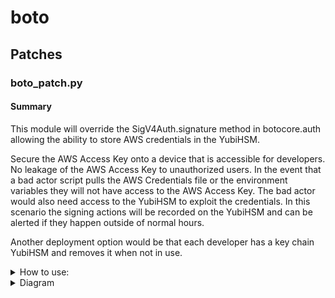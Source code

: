 # boto

## Patches

### boto_patch.py

#### Summary

This module will override the SigV4Auth.signature method in botocore.auth allowing the ability to store AWS credentials in the YubiHSM.

Secure the AWS Access Key onto a device that is accessible for developers. No leakage of the AWS Access Key to unauthorized users. In the event that a bad actor script pulls the AWS Credentials file or the environment variables they will not have access to the AWS Access Key. The bad actor would also need access to the YubiHSM to exploit the credentials. In this scenario the signing actions will be recorded on the YubiHSM and can be alerted if they happen outside of normal hours.

Another deployment option would be that each developer has a key chain YubiHSM and removes it when not in use.


<details><summary>How to use:</summary>

##### Step 1.

Configure your credentials file.
vi ~/.aws/credentials

```python
[default]
aws_access_key_id = ........
aws_secret_access_key = hsm|127.0.0.1:1111|1|password|10000
```
  
*aws_secret_access_key* format = hsm|ip:port|userid|password|credid


**hsm** = must be hsm
**ip:port** = ip and port number for the YubiHSM
**userid** = The ID for the user account to access the YubiHSM
**password** = The password for the user account to access the YubiHSM
**credid** = The ID of the HMAC key stored on the YubiHSM. This ID is provided by the YubiHSM.

##### Step 2.

Add the boto_patch to your imports and make the normal boto3 calls. As long as you have boto\_patch imported after boto3 your calls should use the YubiHSM method for signing.

```python
import boto3
import boto_patch

s3_client = boto3.resource('s3')
for bucket in s3.buckets.all():
    print(bucket.name)
```
  
</details>

<details><summary> Diagram </summary>
  
```mermaid
  
%%{init: {
  'theme':'base',
  'themeVariables': {
      'tertiaryColor': '#cccccc',
      'mainBkg': '#e3dada',
      'actorTextColor': '#b1b1b5',
      'actorBkg': '#0c8796',
      'signalColor': '#0c8796',
      'signalTextColor': '#b1b1b5',
      'sequenceNumberColor': '#b1b1b5'
      }
    }
  }%%
 
sequenceDiagram
  autonumber
  participant boto3
  participant botocore
  participant boto_patch
  participant YubiHSM
  boto3->>botocore: Sign this request 📝
  botocore-->>boto_patch: Can you sign this for me? 
  boto_patch-->>YubiHSM: Please sign this
  YubiHSM-->>boto_patch: All done 🔐
  boto_patch->>boto3: Here you go

```

</details>
